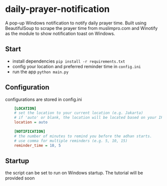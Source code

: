 # daily-prayer-notification
A pop-up Windows notification to notify daily prayer time. Built using BeautifulSoup to scrape the prayer time from muslimpro.com and Winotify as the module to show notification toast on Windows.

## Start
- install dependencies `pip install -r requirements.txt`
- config your location and preferred reminder time in `config.ini`
- run the app `python main.py `

## Configuration
configurations are stored in config.ini
```ini
    [LOCATION]
    # set the location to your current location (e.g. Jakarta)
    # if 'auto' or blank, the location will be located based on your IP address (might not be accurate)
    location = auto
    
    [NOTIFICATION]
    # the number of minutes to remind you before the adhan starts.
    # use comma for multiple reminders (e.g. 5, 10, 15)
    reminder_time = 10, 5
```

## Startup
the script can be set to run on Windows startup. The tutorial will be provided soon
